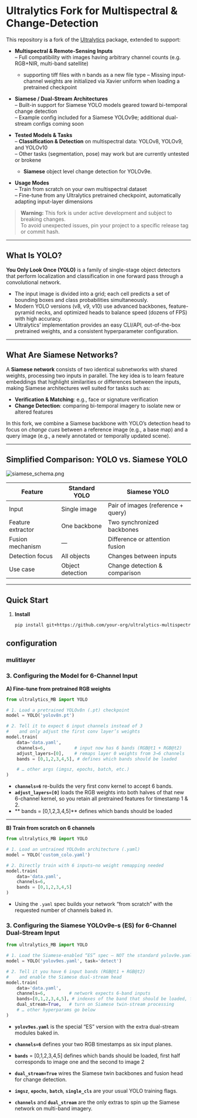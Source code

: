 # Ultralytics Fork for Multispectral & Change-Detection

This repository is a fork of the [Ultralytics](https://github.com/ultralytics/ultralytics) package, extended to support:

- **Multispectral & Remote-Sensing Inputs**  
  – Full compatibility with images having arbitrary channel counts (e.g. RGB+NIR, multi-band satellite)
    - supporting tiff files with n bands as a new file type
    – Missing input-channel weights are initialized via Xavier uniform when loading a pretrained checkpoint  


- **Siamese / Dual-Stream Architectures**  
  – Built-in support for Siamese YOLO models geared toward bi-temporal change detection  
  – Example config included for a Siamese YOLOv9e; additional dual-stream configs coming soon  

- **Tested Models & Tasks**  
  – **Classification & Detection** on multispectral data: YOLOv8, YOLOv9, and YOLOv10  
  – Other tasks (segmentation, pose) may work but are currently untested or brokene
  - **Siamese** object level change detection for YOLOv9e. 

- **Usage Modes**  
  – Train from scratch on your own multispectral dataset  
  – Fine-tune from any Ultralytics pretrained checkpoint, automatically adapting input-layer dimensions  

> **Warning:** This fork is under active development and subject to breaking changes.  
> To avoid unexpected issues, pin your project to a specific release tag or commit hash.

---

## What Is YOLO?

**You Only Look Once (YOLO)** is a family of single-stage object detectors that perform localization and classification in one forward pass through a convolutional network.  
- The input image is divided into a grid; each cell predicts a set of bounding boxes and class probabilities simultaneously.  
- Modern YOLO versions (v8, v9, v10) use advanced backbones, feature-pyramid necks, and optimized heads to balance speed (dozens of FPS) with high accuracy.  
- Ultralytics’ implementation provides an easy CLI/API, out-of-the-box pretrained weights, and a consistent hyperparameter configuration.

---

## What Are Siamese Networks?

A **Siamese network** consists of two identical subnetworks with shared weights, processing two inputs in parallel. The key idea is to learn feature embeddings that highlight similarities or differences between the inputs, making Siamese architectures well suited for tasks such as:

- **Verification & Matching**: e.g., face or signature verification  
- **Change Detection**: comparing bi-temporal imagery to isolate new or altered features  

In this fork, we combine a Siamese backbone with YOLO’s detection head to focus on _change cues_ between a reference image (e.g., a base map) and a query image (e.g., a newly annotated or temporally updated scene).

---

## Simplified Comparison: YOLO vs. Siamese YOLO

![siamese_schema.png](siamese_schema.png)

| Feature                | Standard YOLO            | Siamese YOLO                       |
|------------------------|--------------------------|------------------------------------|
| Input                  | Single image             | Pair of images (reference + query) |
| Feature extractor      | One backbone             | Two synchronized backbones        |
| Fusion mechanism       | —                        | Difference or attention fusion     |
| Detection focus        | All objects              | Changes between inputs             |
| Use case               | Object detection         | Change detection & comparison      |

---

## Quick Start

1. **Install**  
   ```bash
   pip install git+https://github.com/your-org/ultralytics-multispectral.git
   ```
## configuration

### mulitlayer 

### 3. Configuring the Model for 6-Channel Input

**A) Fine-tune from pretrained RGB weights**  
```python
from ultralytics_MB import YOLO

# 1. Load a pretrained YOLOv8n (.pt) checkpoint
model = YOLO('yolov8n.pt')

# 2. Tell it to expect 6 input channels instead of 3
#    and only adjust the first conv layer’s weights
model.train(
    data='data.yaml',
    channels=6,           # input now has 6 bands (RGB@t1 + RGB@t2)
    adjust_layers=[0],    # remaps layer 0 weights from 3→6 channels
    bands = [0,1,2,3,4,5], # defines which bands should be loaded 

    # … other args (imgsz, epochs, batch, etc.)
)
```
- **`channels=6`** re-builds the very first conv kernel to accept 6 bands.  
- **`adjust_layers=[0]`** loads the RGB weights into both halves of that new 6-channel kernel, so you retain all pretrained features for timestamp 1 & 2.
- ** bands = [0,1,2,3,4,5]** defines which bands should be loaded 

---

**B) Train from scratch on 6 channels**  
```python
from ultralytics_MB import YOLO

# 1. Load an untrained YOLOv8n architecture (.yaml)
model = YOLO('custom_colo.yaml')

# 2. Directly train with 6 inputs—no weight remapping needed
model.train(
    data='data.yaml',
    channels=6,  
    bands = [0,1,2,3,4,5]
)
```
- Using the `.yaml` spec builds your network “from scratch” with the requested number of channels baked in.

### 3. Configuring the Siamese YOLOv9e-s (ES) for 6-Channel Dual-Stream Input

```python
from ultralytics_MB import YOLO

# 1. Load the Siamese-enabled “ES” spec — NOT the standard yolov9e.yaml!
model = YOLO('yolov9es.yaml', task='detect')

# 2. Tell it you have 6 input bands (RGB@t1 + RGB@t2)
#    and enable the Siamese dual-stream head
model.train(
    data='data.yaml',
    channels=6,         # network expects 6-band inputs
    bands=[0,1,2,3,4,5], # indexes of the band that should be loaded, first 
    dual_stream=True,   # turn on Siamese twin-stream processing
    # … other hyperparams go below
)
```

- **`yolov9es.yaml`** is the special “ES” version with the extra dual-stream modules baked in.  
- **`channels=6`** defines your two RGB timestamps as six input planes.  
- **`bands`** = [0,1,2,3,4,5] defines which bands should be loaded, first half corresponds to image one and the second to image 2 
- **`dual_stream=True`** wires the Siamese twin backbones and fusion head for change detection.

- **`imgsz`**, **`epochs`**, **`batch`**, **`single_cls`** are your usual YOLO training flags.  
- **`channels`** and **`dual_stream`** are the only extras to spin up the Siamese network on multi-band imagery.  


